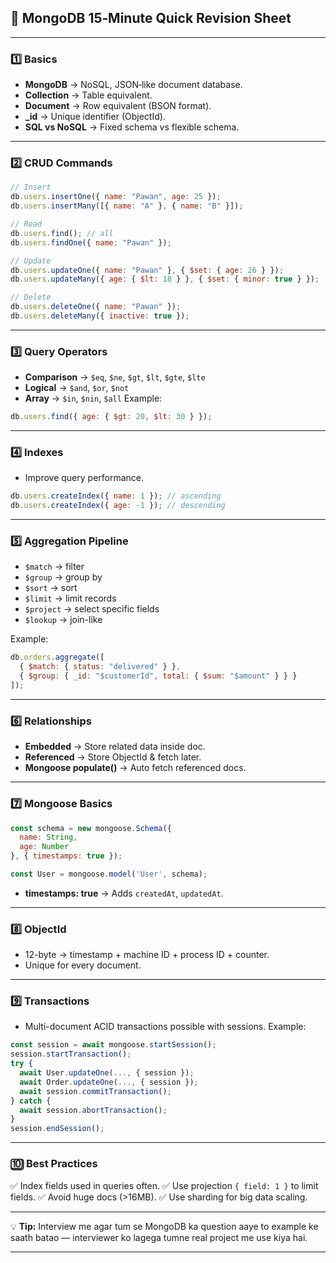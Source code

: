 ## **📄 MongoDB 15‑Minute Quick Revision Sheet**

---

### **1️⃣ Basics**

* **MongoDB** → NoSQL, JSON‑like document database.
* **Collection** → Table equivalent.
* **Document** → Row equivalent (BSON format).
* **\_id** → Unique identifier (ObjectId).
* **SQL vs NoSQL** → Fixed schema vs flexible schema.

---

### **2️⃣ CRUD Commands**

```js
// Insert
db.users.insertOne({ name: "Pawan", age: 25 });
db.users.insertMany([{ name: "A" }, { name: "B" }]);

// Read
db.users.find(); // all
db.users.findOne({ name: "Pawan" });

// Update
db.users.updateOne({ name: "Pawan" }, { $set: { age: 26 } });
db.users.updateMany({ age: { $lt: 18 } }, { $set: { minor: true } });

// Delete
db.users.deleteOne({ name: "Pawan" });
db.users.deleteMany({ inactive: true });
```

---

### **3️⃣ Query Operators**

* **Comparison** → `$eq`, `$ne`, `$gt`, `$lt`, `$gte`, `$lte`
* **Logical** → `$and`, `$or`, `$not`
* **Array** → `$in`, `$nin`, `$all`
  Example:

```js
db.users.find({ age: { $gt: 20, $lt: 30 } });
```

---

### **4️⃣ Indexes**

* Improve query performance.

```js
db.users.createIndex({ name: 1 }); // ascending
db.users.createIndex({ age: -1 }); // descending
```

---

### **5️⃣ Aggregation Pipeline**

* `$match` → filter
* `$group` → group by
* `$sort` → sort
* `$limit` → limit records
* `$project` → select specific fields
* `$lookup` → join-like

Example:

```js
db.orders.aggregate([
  { $match: { status: "delivered" } },
  { $group: { _id: "$customerId", total: { $sum: "$amount" } } }
]);
```

---

### **6️⃣ Relationships**

* **Embedded** → Store related data inside doc.
* **Referenced** → Store ObjectId & fetch later.
* **Mongoose populate()** → Auto fetch referenced docs.

---

### **7️⃣ Mongoose Basics**

```js
const schema = new mongoose.Schema({
  name: String,
  age: Number
}, { timestamps: true });

const User = mongoose.model('User', schema);
```

* **timestamps: true** → Adds `createdAt`, `updatedAt`.

---

### **8️⃣ ObjectId**

* 12-byte → timestamp + machine ID + process ID + counter.
* Unique for every document.

---

### **9️⃣ Transactions**

* Multi-document ACID transactions possible with sessions.
  Example:

```js
const session = await mongoose.startSession();
session.startTransaction();
try {
  await User.updateOne(..., { session });
  await Order.updateOne(..., { session });
  await session.commitTransaction();
} catch {
  await session.abortTransaction();
}
session.endSession();
```

---

### **🔟 Best Practices**

✅ Index fields used in queries often.
✅ Use projection `{ field: 1 }` to limit fields.
✅ Avoid huge docs (>16MB).
✅ Use sharding for big data scaling.

---

💡 **Tip:**
Interview me agar tum se MongoDB ka question aaye to example ke saath batao — interviewer ko lagega tumne real project me use kiya hai.

---
